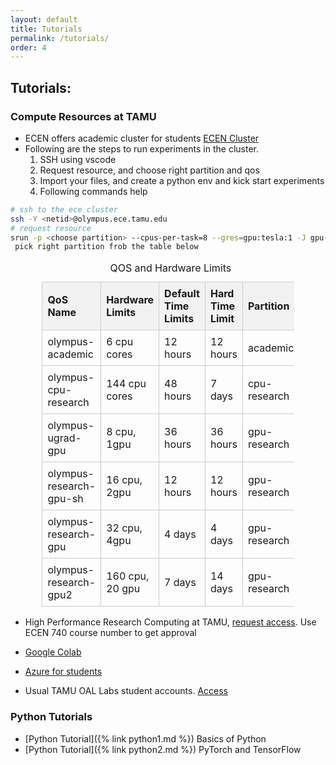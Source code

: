 ```yaml
---
layout: default
title: Tutorials
permalink: /tutorials/
order: 4
---
```


## Tutorials:

### Compute Resources at TAMU

- ECEN offers academic cluster for students [ECEN Cluster](https://tamuengr.atlassian.net/wiki/spaces/helpdesk/pages/2115403777/Olympus+Cluster+Information) 
 - Following are the steps to run experiments in the cluster.
    1. SSH using vscode
    2. Request resource, and choose right partition and qos
    3. Import your files, and create a python env and kick start experiments
    4. Following commands help

```bash
# ssh to the ece cluster
ssh -Y <netid>@olympus.ece.tamu.edu
# request resource
srun -p <choose partition> --cpus-per-task=8 --gres=gpu:tesla:1 -J gpu-job1 --cpus-per-task=8 -q <choose qos> --pty --x11=first bash
 pick right partition frob the table below
```


<style>

  table {
    border-collapse: collapse;
    width: 80%;
  }
  th, td {
    border: 1px solid #cccccc;
    text-align: left;
    padding: 8px;
  }
  th {
    background-color: #f2f2f2;
  }
  table.center {
    margin-left: auto;
    margin-right: auto;
  }
</style>

<table class = "center">
  <caption>QOS and Hardware Limits</caption>
  <thead>
    <tr>
      <th>QoS Name</th>
      <th>Hardware Limits</th>
      <th>Default Time Limits</th>
      <th>Hard Time Limit</th>
      <th>Partition</th>
    </tr>
  </thead>
  <tbody>
    <tr>
      <td>olympus-academic</td>
      <td>6 cpu cores</td>
      <td>12 hours</td>
      <td>12 hours</td>
      <td>academic</td>
    </tr>
    <tr>
      <td>olympus-cpu-research</td>
      <td>144 cpu cores</td>
      <td>48 hours</td>
      <td>7 days</td>
      <td>cpu-research</td>
    </tr>
    <tr>
      <td>olympus-ugrad-gpu</td>
      <td>8 cpu, 1gpu</td>
      <td>36 hours</td>
      <td>36 hours</td>
      <td>gpu-research</td>
    </tr>
    <tr>
      <td>olympus-research-gpu-sh</td>
      <td>16 cpu, 2gpu</td>
      <td>12 hours</td>
      <td>12 hours</td>
      <td>gpu-research</td>
    </tr>
    <tr>
      <td>olympus-research-gpu</td>
      <td>32 cpu, 4gpu</td>
      <td>4 days</td>
      <td>4 days</td>
      <td>gpu-research</td>
    </tr>
    <tr>
      <td>olympus-research-gpu2</td>
      <td>160 cpu, 20 gpu</td>
      <td>7 days</td>
      <td>14 days</td>
      <td>gpu-research</td>
    </tr>
  </tbody>
</table>



- High Performance Research Computing at TAMU, [request access](https://hprc.tamu.edu/apply/). Use ECEN 740 course number to get approval

- [Google Colab](https://colab.research.google.com/) 

- [Azure for students](https://azure.microsoft.com/en-us/free/students)

- Usual TAMU OAL Labs student accounts. [Access](https://it.tamu.edu/oal/) 

### Python Tutorials

- [Python Tutorial]({% link python1.md %}) Basics of Python
- [Python Tutorial]({% link python2.md %}) PyTorch and TensorFlow
<br>
<br>
<br>
<br>